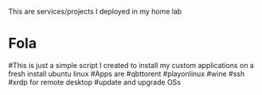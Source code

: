 This are services/projects  I deployed in my home lab

# Fola
#This is just a simple script I created to install my custom applications on a fresh install ubuntu linux
#Apps are
#qbttorent
#playonlinux
#wine
#ssh
#xrdp for remote desktop
#update and upgrade OSs
